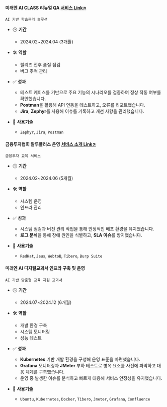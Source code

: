 #### 미래엔 AI CLASS 리뉴얼 QA [서비스 Link↗](https://aiclass.m-teacher.co.kr/)
`AI 기반 학습관리 솔루션`
  
- 🕒 **기간**
  - 2024.02~2024.04 (3개월) 

- 🛠 **역할**
  - 릴리즈 전후 품질 점검
  - 버그 추적 관리

- ✅ **성과**
  - 테스트 케이스를 기반으로 주요 기능의 시나리오를 검증하여 정상 작동 여부를 확인했습니다.
  - **Postman**을 활용해 API 연동을 테스트하고, 오류를 리포트했습니다.
  - **Jira**, **Zephyr**를 사용해 이슈를 기록하고 개선 사항을 관리했습니다.

- 🧰 **사용기술**
  - `Zephyr`, `Jira`, `Postman`

 
#### 금융투자협회 알투플러스 운영 [서비스 소개 Link↗](https://drive.google.com/file/d/1oAs1xYucRvMdSbHEnj96sgJKv0x6Jwa3/view)
`금융투자 교육 서비스`
  
- 🕒 **기간**
  - 2024.02~2024.06 (5개월) 

- 🛠 **역할**
  - 시스템 운영
  - 인프라 관리

- ✅ **성과**
  - 시스템 점검과 버전 관리 작업을 통해 안정적인 배포 환경을 유지했습니다.
  - **로그 분석**을 통해 장애 원인을 식별하고, **SLA 이슈**를 방지했습니다.

- 🧰 **사용기술**
  - `RedHat`, `Jeus`, `WebtoB`, `Tibero`, `Burp Suite`

 
#### 미래엔 AI 디지털교과서 인프라 구축 및 운영
`AI 기반 맞춤형 교육 지원 교과서`
  
- 🕒 **기간**
  - 2024.07~2024.12 (6개월) 

- 🛠 **역할**
  - 개발 환경 구축
  - 시스템 모니터링
  - 성능 테스트 

- ✅ **성과**
  - **Kubernetes** 기반 개발 환경을 구성해 운영 표준을 마련했습니다.
  - **Grafana** 모니터링과 **JMeter** 부하 테스트로 병목 요소를 사전에 파악하고 대응 체계를 구축했습니다. 
  - 운영 중 발생한 이슈를 분석하고 빠르게 대응해 서비스 안정성을 유지했습니다.

- 🧰 **사용기술**
  - `Ubuntu`, `Kubernetes`, `Docker`, `Tibero`, `Jmeter`, `Grafana`, `Confluence`
